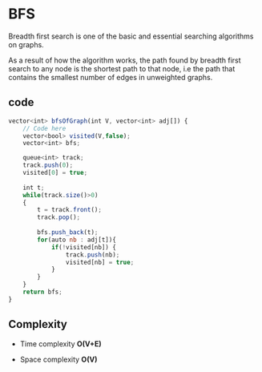 
# BFS

Breadth first search is one of the basic and essential searching algorithms on graphs.

As a result of how the algorithm works, the path found by breadth first search to any node is the shortest path to that node, i.e the path that contains the smallest number of edges in unweighted graphs.




## code

```javascript
vector<int> bfsOfGraph(int V, vector<int> adj[]) {
    // Code here
    vector<bool> visited(V,false);
    vector<int> bfs;

    queue<int> track;
    track.push(0);
    visited[0] = true;
        
    int t;
    while(track.size()>0)
    {
        t = track.front();
        track.pop();
        
        bfs.push_back(t);
        for(auto nb : adj[t]){
            if(!visited[nb]) {
                track.push(nb);
                visited[nb] = true;
            }
        }
    }
    return bfs;
}
```

  
## Complexity

- Time complexity **O(V+E)**

- Space complexity **O(V)**

  
